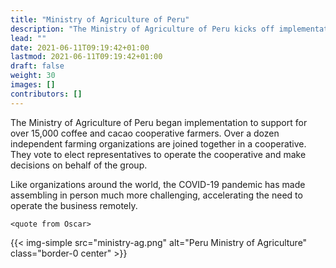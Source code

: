 ```yaml
---
title: "Ministry of Agriculture of Peru"
description: "The Ministry of Agriculture of Peru kicks off implementation to support 15k coffee and cacao farmers"
lead: ""
date: 2021-06-11T09:19:42+01:00
lastmod: 2021-06-11T09:19:42+01:00
draft: false
weight: 30
images: []
contributors: []
---
```


The Ministry of Agriculture of Peru began implementation to support for over 15,000 coffee and cacao cooperative farmers. Over a dozen independent farming organizations are joined together in a cooperative. They vote to elect representatives to operate the cooperative and make decisions on behalf of the group.

Like organizations around the world, the COVID-19 pandemic has made assembling in person much more challenging, accelerating the need to operate the business remotely.

```<quote from Oscar>```

{{< img-simple src="ministry-ag.png" alt="Peru Ministry of Agriculture" class="border-0 center" >}}